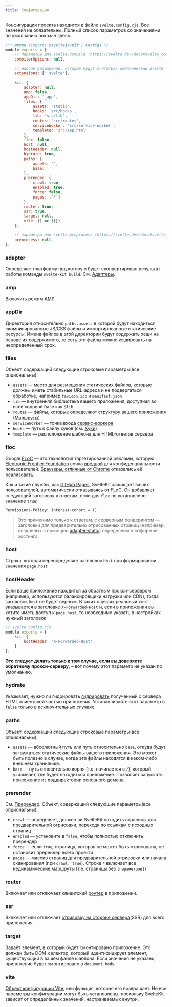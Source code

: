 ```yaml
---
title: Конфигурация
---
```


Конфигурация проекта находится в файле `svelte.config.cjs`. Все значения не обязательны. Полный список параметров со значениями по умолчанию показан здесь:

```js
/** @type {import('@sveltejs/kit').Config} */
module.exports = {
	// параметры для svelte.compile (https://svelte.dev/docs#svelte_compile)
	compilerOptions: null,

	// массив расширений, которые будут считаться компонентами Svelte
	extensions: ['.svelte'],

	kit: {
		adapter: null,
		amp: false,
		appDir: '_app',
		files: {
			assets: 'static',
			hooks: 'src/hooks',
			lib: 'src/lib',
			routes: 'src/routes',
			serviceWorker: 'src/service-worker',
			template: 'src/app.html'
		},
		floc: false,
		host: null,
		hostHeader: null,
		hydrate: true,
		paths: {
			assets: '',
			base: ''
		},
		prerender: {
			crawl: true,
			enabled: true,
			force: false,
			pages: ['*']
		},
		router: true,
		ssr: true,
		target: null,
		vite: () => ({})
	},

	// параметры для svelte.preprocess (https://svelte.dev/docs#svelte_preprocess)
	preprocess: null
};
```

### adapter

Определяет платформу под которую будет сконвертирован результат работы команды `svelte-kit build`. См. [Адаптеры](#adaptery).

### amp

Включить режим [AMP](#amp).

### appDir

Директория относительно `paths.assets` в которой будут находиться скомпилированные JS/CSS файлы и импортированные статические ресурсы. Имена файлов в этой директории будут содержать хеши на основе их содержимого, то есть эти файлы можно кэшировать на неопределённый срок.

### files

Объект, содержащий следующие строковые параметры(все опциональны):

- `assets` — место для размещения статических файлов, которые должны иметь стабильные URL-адреса и не подвергаться обработке, например `favicon.ico` и `manifest.json`
- `lib` — внутренняя библиотека вашего приложения, доступная во всей кодовой базе как `$lib`
- `routes` — файлы, которые определяют структуру вашего приложения ([Маршруты](#marshruty))
- `serviceWorker` — точка входа [сервис-воркера](#servis-vorkery)
- `hooks` — путь к файлу хуков (см. [Хуки](#huki))
- `template` — расположение шаблона для HTML-ответов сервера


### floc

Google [FLoC](https://github.com/WICG/floc) — это технология таргетированной рекламы, которую [Electronic Frontier Foundation](https://www.eff.org/) сочла [вредной](https://www.eff.org/deeplinks/2021/03/googles-floc-terrible-idea) для конфиденциальности пользователей. [Браузеры, отличные от Chrome](https://www.theverge.com/2021/4/16/22387492/google-floc-ad-tech-privacy-browsers-brave-vivaldi-edge-mozilla-chrome-safari) отказались её реализовать.

Как и такие службы, как [GitHub Pages](https://github.blog/changelog/2021-04-27-github-pages-permissions-policy-interest-cohort-header-added-to-all-pages-sites/ ), SvelteKit защищает ваших пользователей, автоматически отказываясь от FLoC. Он добавляет следующий заголовок к ответам, если для `floc` не установлено значение `true`:

``` 
Permissions-Policy: Interest-cohort = () 
```

> Это применимо только к ответам, c серверным рендерингом — заголовки для предварительно отрисованных страниц (например, созданных с помощью [adapter-static](https://github.com/sveltejs/kit/tree/master/packages/adapter-static)) определены платформой хостинга.


### host

Строка, которая переопределяет заголовок `Host` при формировании значения `page.host`

### hostHeader

Если ваше приложение находится за обратным прокси-сервером (например, используются балансировщики нагрузки или CDN), тогда заголовок `Host` не будет верным. В таких случаях реальный хост указывается в заголовке [`X-Forwarded-Host`](https://developer.mozilla.org/en-US/docs/Web/HTTP/Headers/X-Forwarded-Host) и, если в приложении вы хотите иметь доступ к `page.host`, то необходимо указать в настройках нужный заголовок:

```js
// svelte.config.cjs
module.exports = {
	kit: {
		hostHeader: 'X-Forwarded-Host'
	}
};
```

**Это следует делать только в том случае, если вы доверяете обратному прокси-серверу,** – вот почему этот параметр не указан по умолчанию.

### hydrate

Указывает, нужно ли гидрировать [гидрировать](#ssr-i-javascript-hydrate) полученный с сервера HTML клиентской частью приложения. Устанавливайте этот параметр в `false` только в исключительных случаях.

### paths

Объект, содержащий следующие строковые параметры(все опциональны):

- `assets` — абсолютный путь или путь относительно `base`, откуда будут загружаться статические файлы вашего приложения. Это может быть полезно в случае, когда эти файлы находятся в каком-либо внешнем хранилище.
- `base` — путь относительно корня (т.е. начинается с `/`), который указывает, где будет находиться приложение. Позволяет запускать приложение из поддиректории основного домена.

### prerender

См. [Пререндер](#ssr-i-javascript-prerender). Объект, содержащий следующие параметры(все опциональны):

- `crawl` — определяет, должен ли SvelteKit находить страницы для предварительной отрисовки, переходя по ссылкам с исходных страниц
- `enabled` — установите в `false`, чтобы полностью отключить пререндер
- `force` — если `true`, страница, которая не может быть отрисована, не остановит пререндер всего проекта
- `pages` — массив страниц для предварительной отрисовки или начала сканирования (при `crawl: true`). Строка `*` включает все нединамические маршруты (т.е. страницы без `[параметров]`)

### router

Включает или отключает клиентский [роутер](#ssr-i-javascript-router) в приложении.

### ssr

Включает или отключает [отрисовку на стороне сервера](#ssr-i-javascript-ssr)(SSR) для всего приложения.

### target

Задаёт элемент, в который будет смонтировано приложение. Это должен быть DOM-селектор, который идентифицирует элемент, существующий в вашем файле шаблона. Если значения не указано, приложение будет смонтировано в `document.body`.

### vite

[Объект конфигурации Vite](https://vitejs.dev/config), или функция, которая его возвращает. Не все параметры конфигурации могут быть установлены, поскольку SvelteKit зависит от определённых значений, настраиваемых внутри.
